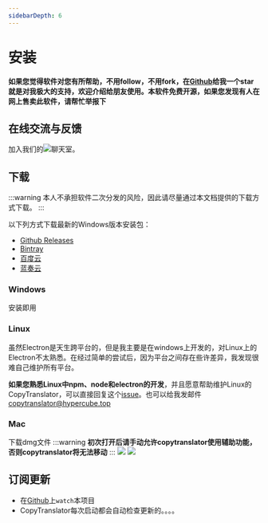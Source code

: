 ```yaml
---
sidebarDepth: 6
---
```

# 安装

**如果您觉得软件对您有所帮助，不用follow，不用fork，在[Github](https://github.com/CopyTranslator/CopyTranslator)给我一个star就是对我极大的支持，欢迎介绍给朋友使用。本软件免费开源，如果您发现有人在网上售卖此软件，请帮忙举报下**

## 在线交流与反馈
加入我们的[![](https://img.shields.io/gitter/room/copytranslator/copytranslator.svg)](https://gitter.im/CopyTranslator/Lobby?utm_source=share-link&utm_medium=link&utm_campaign=share-link)聊天室。
## 下载
:::warning
本人不承担软件二次分发的风险，因此请尽量通过本文档提供的下载方式下载。
:::

以下列方式下载最新的Windows版本安装包：
- [Github Releases](https://github.com/copytranslator/copytranslator/releases)
- [Bintray](https://bintray.com/elliottzheng/CopyTranslator/CopyTranslator/_latestVersion)
- [百度云](https://pan.baidu.com/s/1mySoacl-V6tGE2xCH79wyQ)
- [蓝奏云](https://www.lanzous.com/b389682)

### Windows
安装即用

### Linux 
虽然Electron是天生跨平台的，但是我主要是在windows上开发的，对Linux上的Electron不太熟悉。在经过简单的尝试后，因为平台之间存在些许差异，我发现很难自己维护所有平台。

**如果您熟悉Linux中npm、node和electron的开发**，并且愿意帮助维护Linux的CopyTranslator，可以直接回复这个[issue](https://github.com/CopyTranslator/CopyTranslator/issues/48)。也可以给我发邮件[copytranslator@hypercube.top](mailto:copytranslator@hypercube.top)

### Mac
下载dmg文件
:::warning
**初次打开后请手动允许copytranslator使用辅助功能，否则copytranslator将无法移动**
:::
![](https://s2.ax1x.com/2019/03/10/ApT0YT.png)
![](https://s2.ax1x.com/2019/03/10/ApT6X9.png)



## 订阅更新
- 在[Github](https://github.com/CopyTranslator/CopyTranslator)上`watch`本项目
- CopyTranslator每次启动都会自动检查更新的。。。。


<Valine></Valine>